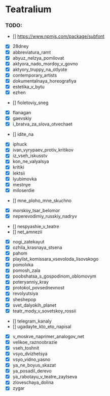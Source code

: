 # Teatralium

### TODO:

- [] https://www.npmjs.com/package/subfont


- [x] 28dney
- [x] abbreviatura_ramt
- [x] abyuz_nelzya_pomilovat
- [x] aktyora_nado_mordoy_v_govno
- [x] aktyory_truppy_na_otlyote
- [x] contemporary_artists
- [x] dokumentalnaya_horeografiya
- [x] estetika_v_bytu
- [x] ezhen
- [] fioletoviy_sneg
- [x] flanagan
- [x] gaevskiy
- [x] i_bratva_za_slova_otvechaet
- [] idite_na
- [x] iphuck
- [x] ivan_vyrypaev_protiv_kritikov
- [x] iz_vseh_iskusstv
- [x] kon_ne_valyalsya
- [x] kritiki
- [x] lektsii
- [x] lyubimovka
- [x] mestnye
- [x] miloserdie
- [] mne_ploho_mne_skuchno
- [x] morskoy_tsar_belomor
- [x] neperevodimiy_russkiy_nadryv
- [] nespyashie_v_teatre
- [] net_amnezii
- [x] nogi_zatekayut
- [x] ozhila_krasnaya_stsena
- [x] pahom
- [x] playlist_komissara_vsevoloda_lisovskogo
- [x] pomolvka
- [x] pomosh_zala
- [x] poobshatsa_s_gospodinom_oblomovym
- [x] poteryanniy_kray
- [x] protokol_povsednevnost
- [x] revolyutsiya
- [x] sheshepop
- [x] svet_dalyokih_planet
- [x] teatr_mody_v_sovetskoy_rossii
- [] telegram_kanaly
- [] ugadayte_kto_eto_napisal
- [x] v_moskve_naprimer_analogov_net
- [x] velikoe_raznoobrazie
- [x] vseh_toshnit
- [x] vsyo_dvizhetsya
- [x] vsyo_vidno_yasno
- [x] ya_ne_boyus_skazat
- [x] ya_posadil_derevo
- [x] ya_rabotayu_v_teatre_zaytseva
- [x] zloveschaya_dolina
- [x] zygar